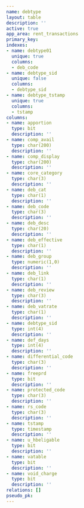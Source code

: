 ```yaml
---
name: debtype
layout: table
description: ''
active: true
app_area: rent_transactions
primary_key: 
indexes:
- name: debtype01
  unique: true
  columns:
  - deb_code
- name: debtype_sid
  unique: false
  columns:
  - debtype_sid
- name: debtype_tstamp
  unique: true
  columns:
  - tstamp
columns:
- name: apportion
  type: bit
  description: ''
- name: comp_avail
  type: char(200)
  description: ''
- name: comp_display
  type: char(200)
  description: ''
- name: core_category
  type: char(3)
  description: ''
- name: deb_cat
  type: char(1)
  description: ''
- name: deb_code
  type: char(3)
  description: ''
- name: deb_desc
  type: char(20)
  description: ''
- name: deb_effective
  type: char(1)
  description: ''
- name: deb_group
  type: numeric(1,0)
  description: ''
- name: deb_link
  type: char(1)
  description: ''
- name: deb_review
  type: char(3)
  description: ''
- name: deb_vatrate
  type: char(1)
  description: ''
- name: debtype_sid
  type: int(4)
  description: ''
- name: def_days
  type: int(4)
  description: ''
- name: differential_code
  type: char(3)
  description: ''
- name: freeprd
  type: bit
  description: ''
- name: protected_code
  type: char(3)
  description: ''
- name: rs_code
  type: char(3)
  description: ''
- name: tstamp
  type: timestamp
  description: ''
- name: u_hbeligable
  type: bit
  description: ''
- name: vatable
  type: bit
  description: ''
- name: void_charge
  type: bit
  description: ''
relations: []
pseudo_pk: 
---
```


